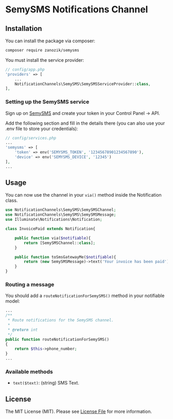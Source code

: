 SemySMS Notifications Channel
================

## Installation

You can install the package via composer:

``` bash
composer require zanozik/semysms
```

You must install the service provider:

```php
// config/app.php
'providers' => [
    ...
    NotificationChannels\SemySMS\SemySMSServiceProvider::class,
],
```

### Setting up the SemySMS service

Sign up on [SemySMS](https://semysms.net) and create your token in your Control Panel -> API.

Add the following section and fill in the details there (you can also use your .env file to store your credentials):

```php
// config/services.php
...
'semysms' => [
    'token' => env('SEMYSMS_TOKEN', '12345678901234567890'),
    'device' => env('SEMYSMS_DEVICE', '12345')
],
...
```

## Usage

You can now use the channel in your `via()` method inside the Notification class.

``` php
use NotificationChannels\SemySMS\SemySMSChannel;
use NotificationChannels\SemySMS\SemySMSMessage;
use Illuminate\Notifications\Notification;

class InvoicePaid extends Notification{

    public function via($notifiable){
        return [SemySMSChannel::class];
    }

    public function toSmsGatewayMe($notifiable){
        return (new SemySMSMessage)->text('Your invoice has been paid');
    }
}
```

### Routing a message

You should add a `routeNotificationForSemySMS()` method in your notifiable model:

``` php
...
/**
 * Route notifications for the SemySMS channel.
 *
 * @return int
 */
public function routeNotificationForSemySMS()
{
    return $this->phone_number;
}
...
```

### Available methods

- `text($text)`: (string) SMS Text.

## License

The MIT License (MIT). Please see [License File](LICENSE.md) for more information.
